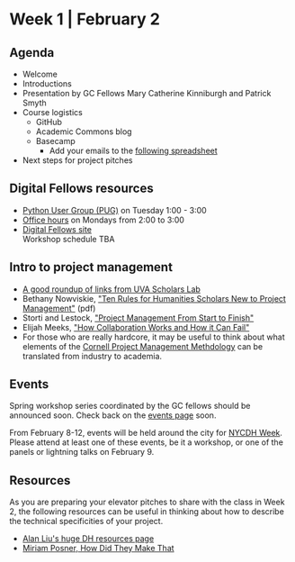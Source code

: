 Week 1 | February 2
====================

Agenda
-------

- Welcome
- Introductions
- Presentation by GC Fellows Mary Catherine Kinniburgh and Patrick Smyth
- Course logistics
    - GitHub
    - Academic Commons blog
    - Basecamp
        - Add your emails to the [following spreadsheet](https://docs.google.com/spreadsheets/d/12uly4LgqUU2-PWPuEW3IPMusRFBpOUpRMpO8Fo0eb1M/edit?usp=sharing)
- Next steps for project pitches

Digital Fellows resources
---------------------------

- [Python User Group \(PUG\)](https://digitalfellows.commons.gc.cuny.edu/2015/10/15/python-users-group/) on Tuesday 1:00 - 3:00  
- [Office hours](https://digitalfellows.commons.gc.cuny.edu/digital-fellows-office-hours/) on Mondays from 2:00 to 3:00  
- [Digital Fellows site](https://digitalfellows.commons.gc.cuny.edu/)  
Workshop schedule TBA

Intro to project management
----------------------------

- [A good roundup of links from UVA Scholars Lab](http://praxis.scholarslab.org/scratchpad/project-management/)
- Bethany Nowviskie, ["Ten Rules for Humanities Scholars New to Project Management"](http://nowviskie.org/handouts/DH/10rules.pdf) (pdf)
- Storti and Lestock, ["Project Management From Start to Finish"](https://docs.google.com/document/d/17M0LoUv3WtboVFaE6Ig84gIsE8DQra0axHV29g6IdOk/edit)
- Elijah Meeks, ["How Collaboration Works and How it Can Fail"](https://dhs.stanford.edu/natural-law/how-collaboration-works-and-how-it-can-fail/)
- For those who are really hardcore, it may be useful to think about what elements of the [Cornell Project Management Methdology](http://www2.cit.cornell.edu/computer/robohelp/cpmm/CPMM_Guidebook.htm) can be translated from industry to academia.

Events
--------

Spring workshop series coordinated by the GC fellows should be announced soon. Check back on the [events page](http://digitalfellows.commons.gc.cuny.edu/events/) soon.

From February 8-12, events will be held around the city for [NYCDH Week](http://dhweek.nycdh.org/). Please attend at least one of these events, be it a workshop, or one of the panels or lightning talks on February 9.
    
Resources
----------

As you are preparing your elevator pitches to share with the class in Week 2, the following resources can be useful in thinking about how to describe the technical specificities of your project.

- [Alan Liu's huge DH resources page](http://dhresourcesforprojectbuilding.pbworks.com/w/page/69244243/FrontPage)
- [Miriam Posner, How Did They Make That](http://miriamposner.com/blog/how-did-they-make-that/)
